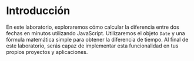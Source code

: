 # Introducción

En este laboratorio, exploraremos cómo calcular la diferencia entre dos fechas en minutos utilizando JavaScript. Utilizaremos el objeto `Date` y una fórmula matemática simple para obtener la diferencia de tiempo. Al final de este laboratorio, serás capaz de implementar esta funcionalidad en tus propios proyectos y aplicaciones.
